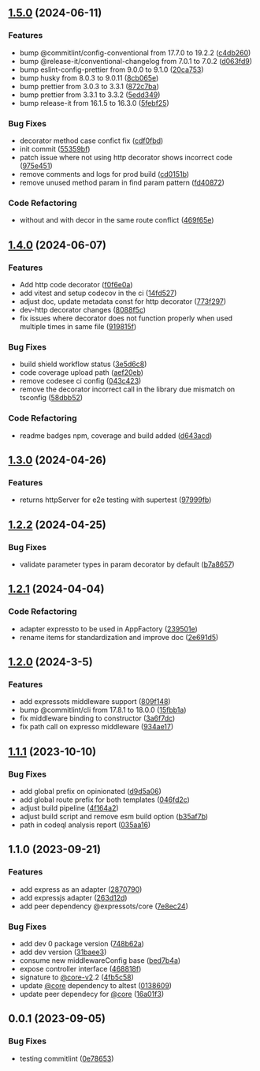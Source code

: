 

## [1.5.0](https://github.com/expressots/adapter-express/compare/1.4.0...1.5.0) (2024-06-11)


### Features

* bump @commitlint/config-conventional from 17.7.0 to 19.2.2 ([c4db260](https://github.com/expressots/adapter-express/commit/c4db260694b492e5744dc7c59ce4edae23053ec8))
* bump @release-it/conventional-changelog from 7.0.1 to 7.0.2 ([d063fd9](https://github.com/expressots/adapter-express/commit/d063fd9ff2b405eb69197b70cad72334d814b6bf))
* bump eslint-config-prettier from 9.0.0 to 9.1.0 ([20ca753](https://github.com/expressots/adapter-express/commit/20ca753e4297889506af98e6caa5b1f374aded59))
* bump husky from 8.0.3 to 9.0.11 ([8cb065e](https://github.com/expressots/adapter-express/commit/8cb065e49e209b2a6ab56d07a712df30596350ca))
* bump prettier from 3.0.3 to 3.3.1 ([872c7ba](https://github.com/expressots/adapter-express/commit/872c7ba7072c1cfb36a7efe74be0b41f6aea541b))
* bump prettier from 3.3.1 to 3.3.2 ([5edd349](https://github.com/expressots/adapter-express/commit/5edd3490f1a6fa48a65694a9c146c2ec69a264d3))
* bump release-it from 16.1.5 to 16.3.0 ([5febf25](https://github.com/expressots/adapter-express/commit/5febf2517dec9857d59ec189829262dafcc63fbd))


### Bug Fixes

* decorator method case confict fix ([cdf0fbd](https://github.com/expressots/adapter-express/commit/cdf0fbd6c864a0e538372dc102664538112f0e30))
* init commit ([55359bf](https://github.com/expressots/adapter-express/commit/55359bf31acfdf0186f6916cd0dc1897d1f24cd2))
* patch issue where not using http decorator shows incorrect code ([975e451](https://github.com/expressots/adapter-express/commit/975e45112181088bcb9d8f1487e8272deb49d3df))
* remove comments and logs for prod build ([cd0151b](https://github.com/expressots/adapter-express/commit/cd0151be92f1cb73b6040a72db6d4f1268ae6cfc))
* remove unused method param in find param pattern ([fd40872](https://github.com/expressots/adapter-express/commit/fd4087276672a6b3c34563736892e4065a497bfa))


### Code Refactoring

* without and with decor in the same route conflict ([469f65e](https://github.com/expressots/adapter-express/commit/469f65e9248aefe5db084608684ca211204c2f5b))

## [1.4.0](https://github.com/expressots/adapter-express/compare/1.3.0...1.4.0) (2024-06-07)


### Features

* Add http code decorator ([f0f6e0a](https://github.com/expressots/adapter-express/commit/f0f6e0aa034636d7df67d5f1cef83adb6a3af8bc))
* add vitest and setup codecov in the ci ([14fd527](https://github.com/expressots/adapter-express/commit/14fd527a097d981778f2b3ba2a68effb68865d8f))
* adjust doc, update metadata const for http decorator ([773f297](https://github.com/expressots/adapter-express/commit/773f297fee340b5d8de6a134454425328ddbbc03))
* dev-http decorator changes ([8088f5c](https://github.com/expressots/adapter-express/commit/8088f5c2ef391abbe33d1e8750bef9a6fe34f699))
* fix issues where decorator does not function properly when used multiple times in same file ([919815f](https://github.com/expressots/adapter-express/commit/919815f4f1232f9a319ed887a99f8c214b40341d))


### Bug Fixes

* build shield workflow status ([3e5d6c8](https://github.com/expressots/adapter-express/commit/3e5d6c814cb5ed71cfa7a4f5e65f77ad359671f6))
* code coverage upload path ([aef20eb](https://github.com/expressots/adapter-express/commit/aef20eb2767506e7d9c7773233727c96cb5ca9b7))
* remove codesee ci config ([043c423](https://github.com/expressots/adapter-express/commit/043c423c52d00c814c6357c1e7f6ed7caed3b2ac))
* remove the decorator incorrect call in the library due mismatch on tsconfig ([58dbb52](https://github.com/expressots/adapter-express/commit/58dbb5258a7c2155dd34b1841dbfbe15884f4e21))


### Code Refactoring

* readme badges npm, coverage and build added ([d643acd](https://github.com/expressots/adapter-express/commit/d643acde38df4866155a0164f08c2d7f0261c705))

## [1.3.0](https://github.com/expressots/adapter-express/compare/1.2.2...1.3.0) (2024-04-26)


### Features

* returns httpServer for e2e testing with supertest ([97999fb](https://github.com/expressots/adapter-express/commit/97999fbc7ac977e47caf023d7541e588ef50d548))

## [1.2.2](https://github.com/expressots/adapter-express/compare/1.2.1...1.2.2) (2024-04-25)


### Bug Fixes

* validate parameter types in param decorator by default ([b7a8657](https://github.com/expressots/adapter-express/commit/b7a8657598ce51a6fa44c3a388d38106b47ad70d))

## [1.2.1](https://github.com/expressots/adapter-express/compare/1.2.0...1.2.1) (2024-04-04)


### Code Refactoring

* adapter expressto to be used in AppFactory ([239501e](https://github.com/expressots/adapter-express/commit/239501e41bfd98ecc0893a50c34de58dd8914d9e))
* rename items for standardization and improve doc ([2e691d5](https://github.com/expressots/adapter-express/commit/2e691d50731e8d4d689fe4b4420daab8ba2f5803))

## [1.2.0](https://github.com/expressots/adapter-express/compare/1.1.1...1.2.0) (2024-3-5)


### Features

* add expressots middleware support ([809f148](https://github.com/expressots/adapter-express/commit/809f148a2b9a6bb0aa41f231595b3a4c394574ee))
* bump @commitlint/cli from 17.8.1 to 18.0.0 ([15fbb1a](https://github.com/expressots/adapter-express/commit/15fbb1a84c758df25b60f2a893fd44829db3c0dc))
* fix middleware binding to constructor ([3a6f7dc](https://github.com/expressots/adapter-express/commit/3a6f7dca40889133b09630582c775156392c4fd7))
* fix path call on expresso middleware ([934ae17](https://github.com/expressots/adapter-express/commit/934ae17110489315536e28b71cde24f5f18d88dc))

## [1.1.1](https://github.com/expressots/adapter-express/compare/1.1.0...1.1.1) (2023-10-10)


### Bug Fixes

* add global prefix on opinionated ([d9d5a06](https://github.com/expressots/adapter-express/commit/d9d5a0669241ed14541a1452aa0deaa12c1109b4))
* add global route prefix for both templates ([046fd2c](https://github.com/expressots/adapter-express/commit/046fd2c2e2c5beacf9602f929b223713d48e8b9c))
* adjust build pipeline ([4f164a2](https://github.com/expressots/adapter-express/commit/4f164a2f6ee5c23512a8e6643b90a74891ec52c4))
* adjust build script and remove esm build option ([b35af7b](https://github.com/expressots/adapter-express/commit/b35af7b9ea91935572920314eddc8f5258bca4bc))
* path in codeql analysis report ([035aa16](https://github.com/expressots/adapter-express/commit/035aa16a9d62de8d7e2b39bae052d8d5499799da))

## 1.1.0 (2023-09-21)


### Features

* add express as an adapter ([2870790](https://github.com/expressots/adapter-express/commit/28707900882422d0f882e5e18c9bf01457e5640d))
* add expressjs adapter ([263d12d](https://github.com/expressots/adapter-express/commit/263d12dce314cc4125a0f5b14eaa0b5e171f165f))
* add peer dependency @expressots/core ([7e8ec24](https://github.com/expressots/adapter-express/commit/7e8ec240fe5caf72a0c371ba317c0d0f52898571))


### Bug Fixes

* add dev 0 package version ([748b62a](https://github.com/expressots/adapter-express/commit/748b62ad101ed6efe4454f9a9f0d684f1118dec6))
* add dev version ([31baee3](https://github.com/expressots/adapter-express/commit/31baee3e7dd578e14fbc6e1e11eb88ae939e1d28))
* consume new middlewareConfig base ([bed7b4a](https://github.com/expressots/adapter-express/commit/bed7b4ae682a8c8d55c705e5d2f9b40b136e2af1))
* expose controller interface ([468818f](https://github.com/expressots/adapter-express/commit/468818fec78e06392cb6024cb4b257edebfd8d38))
* signature to [@core-v2](https://github.com/core-v2).2 ([4fb5c58](https://github.com/expressots/adapter-express/commit/4fb5c58aa4f011c3aa97803ebc8a80ae72d5b56d))
* update [@core](https://github.com/core) dependency to altest ([0138609](https://github.com/expressots/adapter-express/commit/01386093f6116e4731270fd17a1250b564387c56))
* update peer dependecy for [@core](https://github.com/core) ([16a01f3](https://github.com/expressots/adapter-express/commit/16a01f353f3285a68a2038ceb40b6498c64c5a34))

## 0.0.1 (2023-09-05)


### Bug Fixes

* testing commitlint ([0e78653](https://github.com/expressots/<<repo_name>>/commit/0e786539402f69fdca3fe5b684d850e523db7698))